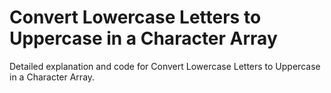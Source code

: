 # Convert Lowercase Letters to Uppercase in a Character Array

Detailed explanation and code for Convert Lowercase Letters to Uppercase in a Character Array.